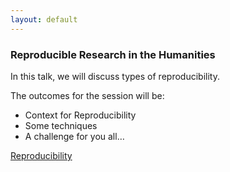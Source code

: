 ```yaml
---
layout: default
---
```


### Reproducible Research in the Humanities

In this talk, we will discuss types of reproducibility. 

The outcomes for the session will be:
* Context for Reproducibility
* Some techniques
* A challenge for you all…


[Reproducibility](//you.md)
